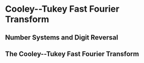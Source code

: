 
# Cooley--Tukey Fast Fourier Transform

## Number Systems and Digit Reversal

## The Cooley--Tukey Fast Fourier Transform

